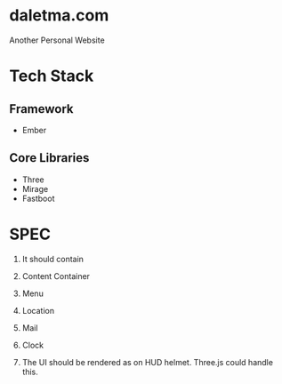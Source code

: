 # daletma.com
Another Personal Website

# Tech Stack
## Framework
- Ember

## Core Libraries
- Three
- Mirage
- Fastboot

# SPEC
1. It should contain
  1. Content Container
  2. Menu
  3. Location
  4. Mail
  5. Clock

2. The UI should be rendered as on HUD helmet. Three.js could handle this.
